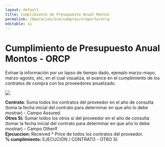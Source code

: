```yaml
---
layout: default
title: Cumplimiento de Presupuesto Anual Montos
permalink: /Operacion/scm/compras/oreporte/orcp
editable: si
---
```


# Cumplimiento de Presupuesto Anual Montos - ORCP

Extrae la información por un lapso de tiempo dado, ejemplo marzo-mayo, marzo-agosto, etc, en el cual visualiza, el avance en el cumplimiento de los contratos de compra con los proveedores anualizado.

![](or.png)  

**Contrato**: Suma todos los contratos del proveedor en el año de consulta (toma la fecha inicial del contrato para determinar en que año lo debe mostrar) - Campo Assured.  
**Otros Si:** Sumar todos los otros si del proveedor en el año de consulta (tomar la fecha inicial del contrato para determinar en que año lo debe mostrar) - Campo OtherIf  
**Ejecuccion:** Received * Price de todos los contratos del proveedor.  
**% cumplimiento:**  EJECUCIÓN / CONTRATO - OTRO SI.  




